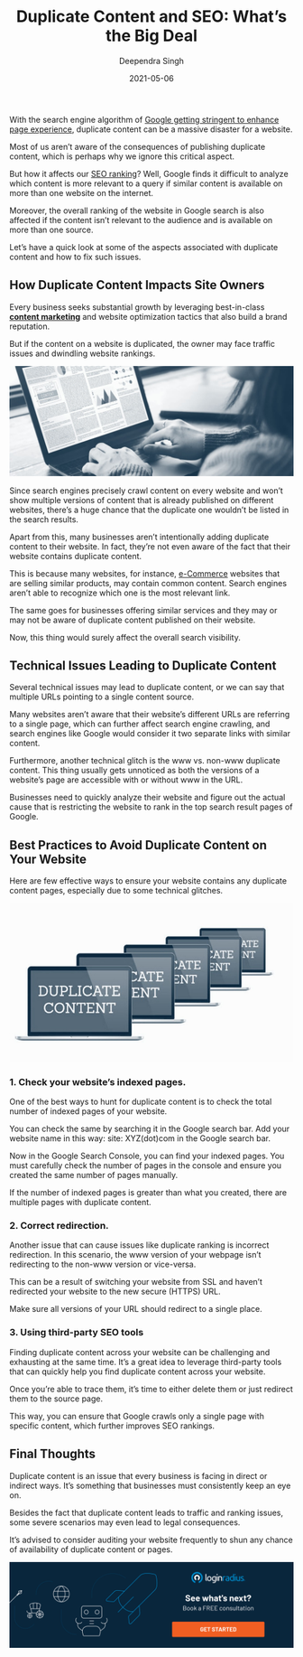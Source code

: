 ﻿---
title: "Duplicate Content and SEO: What’s the Big Deal"
date: "2021-05-06"
coverImage: "duplicate-content-and-seo.jpg"
tags: ["loginradius"]
featured: false 
author: "Deependra Singh"
description: "Dealing with duplicate content is a huge challenge for businesses seeking substantial growth through internet marketing practices. Learn about the aspects associated with duplicate content that depict the reasons behind it and how a business can overcome this lingering issue."
metadescription: "Duplicate content impacts SEO and traffic. Here's a quick, insightful read that guides regarding duplicate content, its consequences, and how to avoid it."
metatitle: "Best Practices to Avoid Duplicate Content and How Duplicate Content Impacts websites Owners"
---

With the search engine algorithm of [Google getting stringent to enhance page experience](https://developers.google.com/search/blog/2020/11/timing-for-page-experience), duplicate content can be a massive disaster for a website.

Most of us aren’t aware of the consequences of publishing duplicate content, which is perhaps why we ignore this critical aspect.

But how it affects our [SEO ranking](https://www.loginradius.com/blog/fuel/2021/03/How-to-Drive-in-the-Highest-Quality-Leads-in-2021-with-Content-and-SEO/)? Well, Google finds it difficult to analyze which content is more relevant to a query if similar content is available on more than one website on the internet.

Moreover, the overall ranking of the website in Google search is also affected if the content isn’t relevant to the audience and is available on more than one source.

Let’s have a quick look at some of the aspects associated with duplicate content and how to fix such issues.

## How Duplicate Content Impacts Site Owners

Every business seeks substantial growth by leveraging best-in-class **[content marketing](https://www.loginradius.com/blog/fuel/2021/03/How-to-Drive-in-the-Highest-Quality-Leads-in-2021-with-Content-and-SEO/)** and website optimization tactics that also build a brand reputation.

But if the content on a website is duplicated, the owner may face traffic issues and dwindling website rankings.<p>
![Content-Writing-Skills](content-writing-skills.jpg)

Since search engines precisely crawl content on every website and won’t show multiple versions of content that is already published on different websites, there’s a huge chance that the duplicate one wouldn’t be listed in the search results.

Apart from this, many businesses aren’t intentionally adding duplicate content to their website. In fact, they’re not even aware of the fact that their website contains duplicate content.

This is because many websites, for instance, [e-Commerce](https://www.loginradius.com/industry-retail-and-ecommerce/) websites that are selling similar products, may contain common content. Search engines aren’t able to recognize which one is the most relevant link.

The same goes for businesses offering similar services and they may or may not be aware of duplicate content published on their website.

Now, this thing would surely affect the overall search visibility.

## Technical Issues Leading to Duplicate Content

Several technical issues may lead to duplicate content, or we can say that multiple URLs pointing to a single content source.

Many websites aren’t aware that their website’s different URLs are referring to a single page, which can further affect search engine crawling, and search engines like Google would consider it two separate links with similar content.

Furthermore, another technical glitch is the www vs. non-www duplicate content. This thing usually gets unnoticed as both the versions of a website’s page are accessible with or without www in the URL.

Businesses need to quickly analyze their website and figure out the actual cause that is restricting the website to rank in the top search result pages of Google.

## Best Practices to Avoid Duplicate Content on Your Website

Here are few effective ways to ensure your website contains any duplicate content pages, especially due to some technical glitches. <p>

![Avoid-Duplicate-Content](duplicate-content.jpg)

### 1. Check your website’s indexed pages.

One of the best ways to hunt for duplicate content is to check the total number of indexed pages of your website.

You can check the same by searching it in the Google search bar. Add your website name in this way: site: XYZ(dot)com in the Google search bar.

Now in the Google Search Console, you can find your indexed pages. You must carefully check the number of pages in the console and ensure you created the same number of pages manually.

If the number of indexed pages is greater than what you created, there are multiple pages with duplicate content.

### 2. Correct redirection.

Another issue that can cause issues like duplicate ranking is incorrect redirection. In this scenario, the www version of your webpage isn’t redirecting to the non-www version or vice-versa.

This can be a result of switching your website from SSL and haven’t redirected your website to the new secure (HTTPS) URL.

Make sure all versions of your URL should redirect to a single place.

### 3. Using third-party SEO tools

Finding duplicate content across your website can be challenging and exhausting at the same time. It’s a great idea to leverage third-party tools that can quickly help you find duplicate content across your website.

Once you’re able to trace them, it’s time to either delete them or just redirect them to the source page.

This way, you can ensure that Google crawls only a single page with specific content, which further improves SEO rankings.

## Final Thoughts

Duplicate content is an issue that every business is facing in direct or indirect ways. It’s something that businesses must consistently keep an eye on.

Besides the fact that duplicate content leads to traffic and ranking issues, some severe scenarios may even lead to legal consequences.

It’s advised to consider auditing your website frequently to shun any chance of availability of duplicate content or pages.

[![book-a-demo-Consultation](book-a-demo-Consultation.png)](https://www.loginradius.com/book-a-demo/)